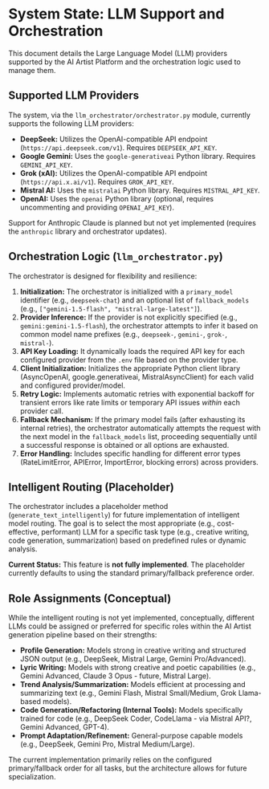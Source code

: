 # System State: LLM Support and Orchestration

This document details the Large Language Model (LLM) providers supported by the AI Artist Platform and the orchestration logic used to manage them.

## Supported LLM Providers

The system, via the `llm_orchestrator/orchestrator.py` module, currently supports the following LLM providers:

*   **DeepSeek:** Utilizes the OpenAI-compatible API endpoint (`https://api.deepseek.com/v1`). Requires `DEEPSEEK_API_KEY`.
*   **Google Gemini:** Uses the `google-generativeai` Python library. Requires `GEMINI_API_KEY`.
*   **Grok (xAI):** Utilizes the OpenAI-compatible API endpoint (`https://api.x.ai/v1`). Requires `GROK_API_KEY`.
*   **Mistral AI:** Uses the `mistralai` Python library. Requires `MISTRAL_API_KEY`.
*   **OpenAI:** Uses the `openai` Python library (optional, requires uncommenting and providing `OPENAI_API_KEY`).

Support for Anthropic Claude is planned but not yet implemented (requires the `anthropic` library and orchestrator updates).

## Orchestration Logic (`llm_orchestrator.py`)

The orchestrator is designed for flexibility and resilience:

1.  **Initialization:** The orchestrator is initialized with a `primary_model` identifier (e.g., `deepseek-chat`) and an optional list of `fallback_models` (e.g., `["gemini-1.5-flash", "mistral-large-latest"]`).
2.  **Provider Inference:** If the provider is not explicitly specified (e.g., `gemini:gemini-1.5-flash`), the orchestrator attempts to infer it based on common model name prefixes (e.g., `deepseek-`, `gemini-`, `grok-`, `mistral-`).
3.  **API Key Loading:** It dynamically loads the required API key for each configured provider from the `.env` file based on the provider type.
4.  **Client Initialization:** Initializes the appropriate Python client library (AsyncOpenAI, google.generativeai, MistralAsyncClient) for each valid and configured provider/model.
5.  **Retry Logic:** Implements automatic retries with exponential backoff for transient errors like rate limits or temporary API issues *within* each provider call.
6.  **Fallback Mechanism:** If the primary model fails (after exhausting its internal retries), the orchestrator automatically attempts the request with the next model in the `fallback_models` list, proceeding sequentially until a successful response is obtained or all options are exhausted.
7.  **Error Handling:** Includes specific handling for different error types (RateLimitError, APIError, ImportError, blocking errors) across providers.

## Intelligent Routing (Placeholder)

The orchestrator includes a placeholder method (`generate_text_intelligently`) for future implementation of intelligent model routing. The goal is to select the most appropriate (e.g., cost-effective, performant) LLM for a specific task type (e.g., creative writing, code generation, summarization) based on predefined rules or dynamic analysis.

**Current Status:** This feature is **not fully implemented**. The placeholder currently defaults to using the standard primary/fallback preference order.

## Role Assignments (Conceptual)

While the intelligent routing is not yet implemented, conceptually, different LLMs could be assigned or preferred for specific roles within the AI Artist generation pipeline based on their strengths:

*   **Profile Generation:** Models strong in creative writing and structured JSON output (e.g., DeepSeek, Mistral Large, Gemini Pro/Advanced).
*   **Lyric Writing:** Models with strong creative and poetic capabilities (e.g., Gemini Advanced, Claude 3 Opus - future, Mistral Large).
*   **Trend Analysis/Summarization:** Models efficient at processing and summarizing text (e.g., Gemini Flash, Mistral Small/Medium, Grok Llama-based models).
*   **Code Generation/Refactoring (Internal Tools):** Models specifically trained for code (e.g., DeepSeek Coder, CodeLlama - via Mistral API?, Gemini Advanced, GPT-4).
*   **Prompt Adaptation/Refinement:** General-purpose capable models (e.g., DeepSeek, Gemini Pro, Mistral Medium/Large).

The current implementation primarily relies on the configured primary/fallback order for all tasks, but the architecture allows for future specialization.
